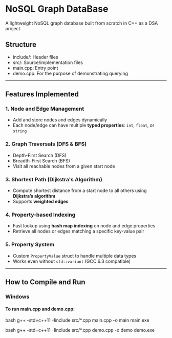 # NoSQL Graph DataBase

A lightweight NoSQL graph database built from scratch in C++ as a DSA project. 

## Structure
- include/: Header files
- src/: Source/implementation files
- main.cpp: Entry point
- demo.cpp: For the purpose of demonstrating querying

---

##  Features Implemented

### 1.  Node and Edge Management
- Add and store nodes and edges dynamically
- Each node/edge can have multiple **typed properties**: `int`, `float`, or `string`

### 2.  Graph Traversals (DFS & BFS)
- Depth-First Search (DFS)
- Breadth-First Search (BFS)
- Visit all reachable nodes from a given start node

### 3.  Shortest Path (Dijkstra's Algorithm)
- Compute shortest distance from a start node to all others using **Dijkstra’s algorithm**
- Supports **weighted edges**

### 4.  Property-based Indexing
- Fast lookup using **hash map indexing** on node and edge properties
- Retrieve all nodes or edges matching a specific key-value pair

### 5.  Property System
- Custom `PropertyValue` struct to handle multiple data types
- Works even without `std::variant` (GCC 6.3 compatible)
---

##  How to Compile and Run

###  Windows

#### To run main.cpp and demo.cpp:

bash
g++ -std=c++11 -Iinclude src/*.cpp main.cpp -o main
main.exe

bash
g++ -std=c++11 -Iinclude src/*.cpp demo.cpp -o demo
demo.exe